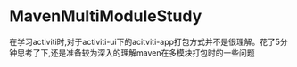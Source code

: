 # MavenMultiModuleStudy
在学习activiti时,对于activiti-ui下的acitviti-app打包方式并不是很理解。花了5分钟思考了下,还是准备较为深入的理解maven在多模块打包时的一些问题
